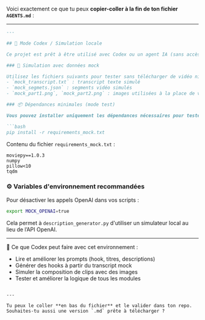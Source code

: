 Voici exactement ce que tu peux **copier-coller à la fin de ton fichier `AGENTS.md`** :

---

````markdown
---

## 🤖 Mode Codex / Simulation locale

Ce projet est prêt à être utilisé avec Codex ou un agent IA (sans accès Internet ou API réelles).

### 🧪 Simulation avec données mock

Utilisez les fichiers suivants pour tester sans télécharger de vidéo ni appeler l'API OpenAI :
- `mock_transcript.txt` : transcript texte simulé
- `mock_segmets.json` : segments vidéo simulés
- `mock_part1.png`, `mock_part2.png` : images utilisées à la place de vidéos

### 📦 Dépendances minimales (mode test)

Vous pouvez installer uniquement les dépendances nécessaires pour tester localement :

```bash
pip install -r requirements_mock.txt
````

Contenu du fichier `requirements_mock.txt` :

```
moviepy==1.0.3
numpy
pillow<10
tqdm
```

### ⚙️ Variables d'environnement recommandées

Pour désactiver les appels OpenAI dans vos scripts :

```bash
export MOCK_OPENAI=true
```

Cela permet à `description_generator.py` d'utiliser un simulateur local au lieu de l’API OpenAI.

---

🧠 Ce que Codex peut faire avec cet environnement :

* Lire et améliorer les prompts (hook, titres, descriptions)
* Générer des hooks à partir du transcript mock
* Simuler la composition de clips avec des images
* Tester et améliorer la logique de tous les modules

```

---

Tu peux le coller **en bas du fichier** et le valider dans ton repo.  
Souhaites-tu aussi une version `.md` prête à télécharger ?
```
